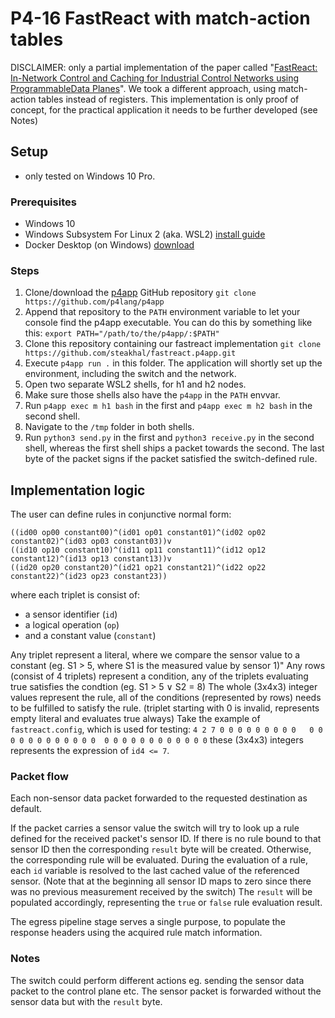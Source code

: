 # P4-16 FastReact with match-action tables

DISCLAIMER: only a partial implementation of the paper called "[FastReact: In-Network Control and Caching for Industrial Control Networks using ProgrammableData Planes](https://arxiv.org/pdf/1808.06799.pdf)".
We took a different approach, using match-action tables instead of registers.
This implementation is only proof of concept, for the practical application it needs to be further developed (see Notes)

## Setup

- only tested on Windows 10 Pro.

### Prerequisites
 - Windows 10
 - Windows Subsystem For Linux 2 (aka. WSL2) [install guide](https://docs.microsoft.com/en-us/windows/wsl/install-win10)
 - Docker Desktop (on Windows) [download](https://www.docker.com/products/docker-desktop)

### Steps

1. Clone/download the [p4app](https://github.com/p4lang/p4app) GitHub repository `git clone https://github.com/p4lang/p4app`
2. Append that repository to the `PATH` environment variable to let your console find the p4app executable. You can do this by something like this: `export PATH="/path/to/the/p4app/:$PATH"`
3. Clone this repository containing our fastreact implementation `git clone https://github.com/steakhal/fastreact.p4app.git`
4. Execute `p4app run .` in this folder. The application will shortly set up the environment, including the switch and the network.
5. Open two separate WSL2 shells, for h1 and h2 nodes.
6. Make sure those shells also have the `p4app` in the `PATH` envvar.
7. Run `p4app exec m h1 bash` in the first and `p4app exec m h2 bash` in the second shell.
8. Navigate to the `/tmp` folder in both shells.
9. Run `python3 send.py` in the first and `python3 receive.py` in the second shell, whereas the first shell ships a packet towards the second. The last byte of the packet signs if the packet satisfied the switch-defined rule.

## Implementation logic

The user can define rules in conjunctive normal form:
```
((id00 op00 constant00)^(id01 op01 constant01)^(id02 op02 constant02)^(id03 op03 constant03))v
((id10 op10 constant10)^(id11 op11 constant11)^(id12 op12 constant12)^(id13 op13 constant13))v
((id20 op20 constant20)^(id21 op21 constant21)^(id22 op22 constant22)^(id23 op23 constant23))
```
where each triplet is consist of:
- a sensor identifier (`id`)
- a logical operation (`op`)
- and a constant value (`constant`)

Any triplet represent a literal, where we compare the sensor value to a constant (eg. S1 > 5, where S1 is the measured value by sensor 1)"
Any rows (consist of 4 triplets) represent a condition, any of the triplets evaluating true satisfies the condtion (eg. S1 > 5 ∨ S2 = 8)
The whole (3x4x3) integer values represent the rule, all of the conditions (represented by rows) needs to be fulfilled to satisfy the rule.
(triplet starting with 0 is invalid, represents empty literal and evaluates true always)
Take the example of `fastreact.config`, which is used for testing: `4 2 7 0 0 0 0 0 0 0 0 0   0 0 0 0 0 0 0 0 0 0 0 0  0 0 0 0 0 0 0 0 0 0 0 0`
these (3x4x3) integers represents the expression of `id4 <= 7`.

### Packet flow

Each non-sensor data packet forwarded to the requested destination as default.

If the packet carries a sensor value the switch will try to look up a rule defined for the received packet's sensor ID.
If there is no rule bound to that sensor ID then the corresponding `result` byte will be created.
Otherwise, the corresponding rule will be evaluated.
During the evaluation of a rule, each `id` variable is resolved to the last cached value of the referenced sensor. (Note that at the beginning all sensor ID maps to zero since there was no previous measurement received by the switch)
The `result` will be populated accordingly, representing the `true` or `false` rule evaluation result.

The egress pipeline stage serves a single purpose, to populate the response headers using the acquired rule match information.

### Notes

The switch could perform different actions eg. sending the sensor data packet to the control plane etc.
The sensor packet is forwarded without the sensor data but with the `result` byte.
